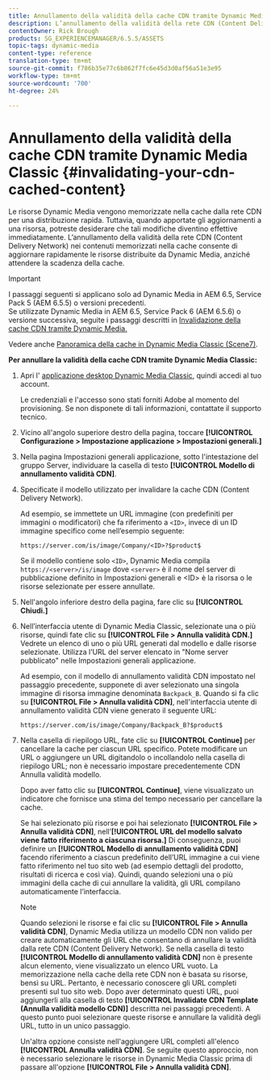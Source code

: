 ```yaml
---
title: Annullamento della validità della cache CDN tramite Dynamic Media Classic
description: L’annullamento della validità della rete CDN (Content Delivery Network) nei contenuti memorizzati nella cache consente di aggiornare rapidamente le risorse distribuite da Dynamic Media Classic, invece di attendere la scadenza della cache.
contentOwner: Rick Brough
products: SG_EXPERIENCEMANAGER/6.5.5/ASSETS
topic-tags: dynamic-media
content-type: reference
translation-type: tm+mt
source-git-commit: f786b35e77c6b862f7fc6e45d3d0af56a51e3e95
workflow-type: tm+mt
source-wordcount: '700'
ht-degree: 24%

---
```



# Annullamento della validità della cache CDN tramite Dynamic Media Classic {#invalidating-your-cdn-cached-content}

Le risorse Dynamic Media vengono memorizzate nella cache dalla rete CDN per una distribuzione rapida. Tuttavia, quando apportate gli aggiornamenti a una risorsa, potreste desiderare che tali modifiche diventino effettive immediatamente. L’annullamento della validità della rete CDN (Content Delivery Network) nei contenuti memorizzati nella cache consente di aggiornare rapidamente le risorse distribuite da Dynamic Media, anziché attendere la scadenza della cache.

>[!IMPORTANT]
>
>I passaggi seguenti si applicano solo ad Dynamic Media in AEM 6.5, Service Pack 5 (AEM 6.5.5) o versioni precedenti.<br>Se utilizzate Dynamic Media in AEM 6.5, Service Pack 6 (AEM 6.5.6) o versione successiva, seguite i passaggi descritti in  [Invalidazione della cache CDN tramite Dynamic Media.](/help/assets/invalidate-cdn-cache-dynamic-media.md)

Vedere anche [Panoramica della cache in Dynamic Media Classic (Scene7)](https://helpx.adobe.com/experience-manager/scene7/kb/base/caching-questions/scene7-caching-overview.html).

**Per annullare la validità della cache CDN tramite Dynamic Media Classic:**

1. Apri l&#39; [applicazione desktop Dynamic Media Classic](https://experienceleague.adobe.com/docs/dynamic-media-classic/using/intro/dynamic-media-classic-desktop-app.html?lang=en#system-requirements-dmc-app), quindi accedi al tuo account.

   Le credenziali e l&#39;accesso sono stati forniti  Adobe al momento del provisioning. Se non disponete di tali informazioni, contattate il supporto tecnico.

1. Vicino all&#39;angolo superiore destro della pagina, toccare **[!UICONTROL Configurazione > Impostazione applicazione > Impostazioni generali.]**
1. Nella pagina Impostazioni generali applicazione, sotto l&#39;intestazione del gruppo Server, individuare la casella di testo **[!UICONTROL Modello di annullamento validità CDN]**.

1. Specificate il modello utilizzato per invalidare la cache CDN (Content Delivery Network).

   Ad esempio, se immettete un URL immagine (con predefiniti per immagini o modificatori) che fa riferimento a `<ID>`, invece di un ID immagine specifico come nell’esempio seguente:

   `https://server.com/is/image/Company/<ID>?$product$`

   Se il modello contiene solo `<ID>`, Dynamic Media compila `https://<server>/is/image` dove `<server>` è il nome del server di pubblicazione definito in Impostazioni generali e &lt;ID> è la risorsa o le risorse selezionate per essere annullate.

1. Nell&#39;angolo inferiore destro della pagina, fare clic su **[!UICONTROL Chiudi.]**
1. Nell’interfaccia utente di Dynamic Media Classic, selezionate una o più risorse, quindi fate clic su **[!UICONTROL File > Annulla validità CDN.]** Vedrete un elenco di uno o più URL generati dal modello e dalle risorse selezionate. Utilizza l’URL del server elencato in &quot;Nome server pubblicato&quot; nelle Impostazioni generali applicazione.

   Ad esempio, con il modello di annullamento validità CDN impostato nel passaggio precedente, supponete di aver selezionato una singola immagine di risorsa immagine denominata `Backpack_B`. Quando si fa clic su **[!UICONTROL File > Annulla validità CDN]**, nell&#39;interfaccia utente di annullamento validità CDN viene generato il seguente URL:

   `https://server.com/is/image/Company/Backpack_B?$product$`

1. Nella casella di riepilogo URL, fate clic su **[!UICONTROL Continue]** per cancellare la cache per ciascun URL specifico. Potete modificare un URL o aggiungere un URL digitandolo o incollandolo nella casella di riepilogo URL; non è necessario impostare precedentemente CDN Annulla validità modello.

   Dopo aver fatto clic su **[!UICONTROL Continue]**, viene visualizzato un indicatore che fornisce una stima del tempo necessario per cancellare la cache.

   Se hai selezionato più risorse e poi hai selezionato **[!UICONTROL File > Annulla validità CDN]**, nell’**[!UICONTROL URL del modello salvato viene fatto riferimento a ciascuna risorsa.]** Di conseguenza, puoi definire un **[!UICONTROL Modello di annullamento validità CDN]** facendo riferimento a ciascun predefinito dell’URL immagine a cui viene fatto riferimento nel tuo sito web (ad esempio dettagli del prodotto, risultati di ricerca e così via). Quindi, quando selezioni una o più immagini della cache di cui annullare la validità, gli URL compilano automaticamente l’interfaccia.

   >[!NOTE]
   >
   >Quando selezioni le risorse e fai clic su **[!UICONTROL File > Annulla validità CDN]**, Dynamic Media utilizza un modello CDN non valido per creare automaticamente gli URL che consentano di annullare la validità dalla rete CDN (Content Delivery Network). Se nella casella di testo **[!UICONTROL Modello di annullamento validità CDN]** non è presente alcun elemento, viene visualizzato un elenco URL vuoto. La memorizzazione nella cache della rete CDN non è basata su risorse, bensì su URL. Pertanto, è necessario conoscere gli URL completi presenti sul tuo sito web. Dopo aver determinato questi URL, puoi aggiungerli alla casella di testo **[!UICONTROL Invalidate CDN Template (Annulla validità modello CDN)]** descritta nei passaggi precedenti. A questo punto puoi selezionare queste risorse e annullare la validità degli URL, tutto in un unico passaggio.
   >
   >Un&#39;altra opzione consiste nell&#39;aggiungere URL completi all&#39;elenco **[!UICONTROL Annulla validità CDN]**. Se seguite questo approccio, non è necessario selezionare le risorse in Dynamic Media Classic prima di passare all&#39;opzione **[!UICONTROL File > Annulla validità CDN]**.


